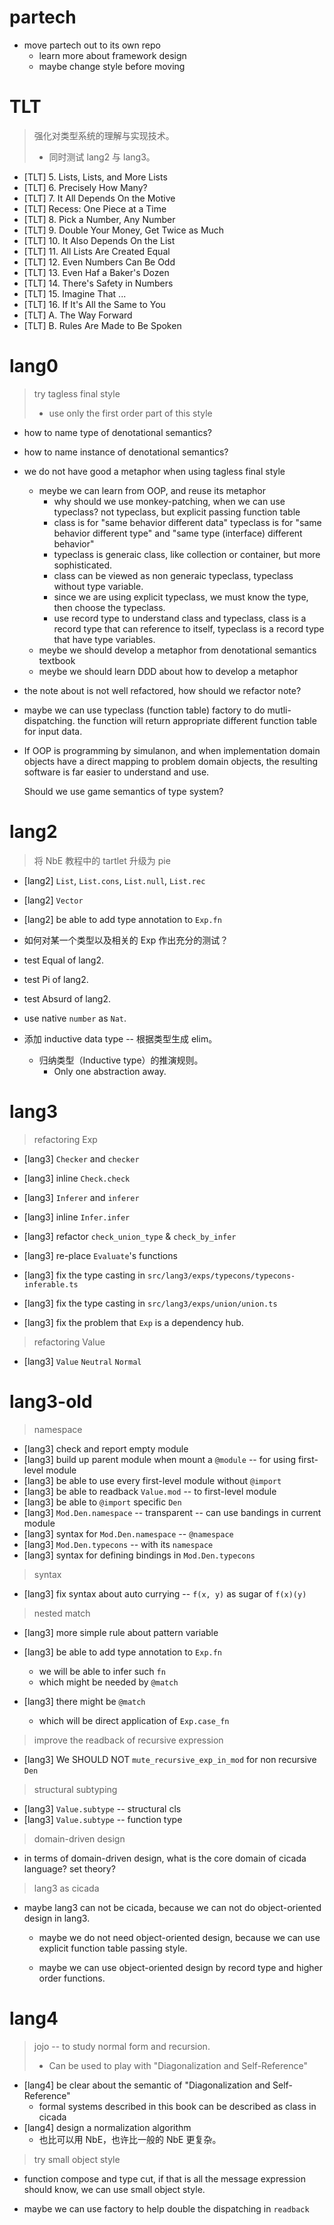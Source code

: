 # partech

- move partech out to its own repo
  - learn more about framework design
  - maybe change style before moving

# TLT

> 强化对类型系统的理解与实现技术。
> - 同时测试 lang2 与 lang3。

- [TLT] 5. Lists, Lists, and More Lists
- [TLT] 6. Precisely How Many?
- [TLT] 7. It All Depends On the Motive
- [TLT] Recess: One Piece at a Time
- [TLT] 8. Pick a Number, Any Number
- [TLT] 9. Double Your Money, Get Twice as Much
- [TLT] 10. It Also Depends On the List
- [TLT] 11. All Lists Are Created Equal
- [TLT] 12. Even Numbers Can Be Odd
- [TLT] 13. Even Haf a Baker's Dozen
- [TLT] 14. There's Safety in Numbers
- [TLT] 15. Imagine That ...
- [TLT] 16. If It's All the Same to You
- [TLT] A. The Way Forward
- [TLT] B. Rules Are Made to Be Spoken

# lang0

> try tagless final style
> - use only the first order part of this style

- how to name type of denotational semantics?
- how to name instance of denotational semantics?

- we do not have good a metaphor when using tagless final style
  - meybe we can learn from OOP, and reuse its metaphor
    - why should we use monkey-patching,
      when we can use typeclass?
      not typeclass, but explicit passing function table
    - class is for "same behavior different data"
      typeclass is for "same behavior different type"
      and "same type (interface) different behavior"
    - typeclass is generaic class,
      like collection or container,
      but more sophisticated.
    - class can be viewed as non generaic typeclass,
      typeclass without type variable.
    - since we are using explicit typeclass,
      we must know the type, then choose the typeclass.
    - use record type to understand class and typeclass,
      class is a record type that can reference to itself,
      typeclass is a record type that have type variables.
  - meybe we should develop a metaphor from denotational semantics textbook
  - meybe we should learn DDD about how to develop a metaphor

- the note about is not well refactored,
  how should we refactor note?

- maybe we can use typeclass (function table) factory to do mutli-dispatching.
  the function will return appropriate different function table for input data.

- If OOP is programming by simulanon,
  and when implementation domain objects
  have a direct mapping to problem domain objects,
  the resulting software is far easier to understand and use.

  Should we use game semantics of type system?

# lang2

> 将 NbE 教程中的 tartlet 升级为 pie

- [lang2] `List`, `List.cons`, `List.null`, `List.rec`
- [lang2] `Vector`
- [lang2] be able to add type annotation to `Exp.fn`

- 如何对某一个类型以及相关的 Exp 作出充分的测试？

- test Equal of lang2.
- test Pi of lang2.
- test Absurd of lang2.

- use native `number` as `Nat`.

- 添加 inductive data type -- 根据类型生成 elim。
  - 归纳类型（Inductive type）的推演规则。
    - Only one abstraction away.

# lang3

> refactoring Exp

- [lang3] `Checker` and `checker`
- [lang3] inline `Check.check`

- [lang3] `Inferer` and `inferer`
- [lang3] inline `Infer.infer`

- [lang3] refactor `check_union_type` & `check_by_infer`

- [lang3] re-place `Evaluate`'s functions

- [lang3] fix the type casting in `src/lang3/exps/typecons/typecons-inferable.ts`
- [lang3] fix the type casting in `src/lang3/exps/union/union.ts`

- [lang3] fix the problem that `Exp` is a dependency hub.

> refactoring Value

- [lang3] `Value` `Neutral` `Normal`

# lang3-old

> namespace

- [lang3] check and report empty module
- [lang3] build up parent module when mount a `@module` -- for using first-level module
- [lang3] be able to use every first-level module without `@import`
- [lang3] be able to readback `Value.mod` -- to first-level module
- [lang3] be able to `@import` specific `Den`
- [lang3] `Mod.Den.namespace` -- transparent -- can use bandings in current module
- [lang3] syntax for `Mod.Den.namespace` -- `@namespace`
- [lang3] `Mod.Den.typecons` -- with its `namespace`
- [lang3] syntax for defining bindings in `Mod.Den.typecons`

> syntax

- [lang3] fix syntax about auto currying -- `f(x, y)` as sugar of `f(x)(y)`

> nested match

- [lang3] more simple rule about pattern variable

- [lang3] be able to add type annotation to `Exp.fn`
  - we will be able to infer such `fn`
  - which might be needed by `@match`

- [lang3] there might be `@match`
  - which will be direct application of `Exp.case_fn`

> improve the readback of recursive expression

- [lang3] We SHOULD NOT `mute_recursive_exp_in_mod` for non recursive `Den`

> structural subtyping

- [lang3] `Value.subtype` -- structural cls
- [lang3] `Value.subtype` -- function type

> domain-driven design

- in terms of domain-driven design, what is the core domain of cicada language? set theory?

> lang3 as cicada

- maybe lang3 can not be cicada,
  because we can not do object-oriented design in lang3.

  - maybe we do not need object-oriented design,
    because we can use explicit function table passing style.

  - maybe we can use object-oriented design
    by record type and higher order functions.

# lang4

> jojo -- to study normal form and recursion.
> - Can be used to play with "Diagonalization and Self-Reference"

- [lang4] be clear about the semantic of "Diagonalization and Self-Reference"
  - formal systems described in this book can be described as class in cicada
- [lang4] design a normalization algorithm
  - 也比可以用 NbE，也许比一般的 NbE 更复杂。

> try small object style

- function compose and type cut,
  if that is all the message expression should know,
  we can use small object style.

- maybe we can use factory to help double the dispatching in `readback`
